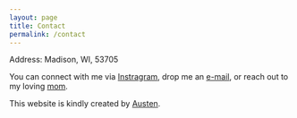 ```yaml
---
layout: page
title: Contact
permalink: /contact
---
```


Address: Madison, WI, 53705

You can connect with me via [Instragram](https://www.instagram.com/gallon_thedog/), drop me an [e-mail](mailto:gallon.us.liu@gmail.com), or reach out to my loving [mom](https://yifei-liu-yl.github.io). 

This website is kindly created by [Austen](https://austen-z-fan.github.io). 
